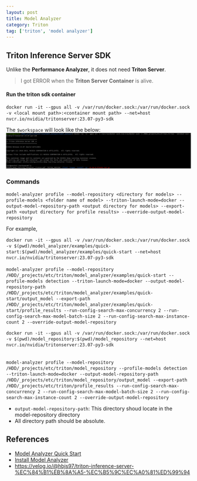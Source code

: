 ```yaml
---
layout: post
title: Model Analyzer
category: Triton
tag: ['triton', 'model analyzer']
---
```


## Triton Inference Server SDK

Unlike the **Performance Analyzer**, it does not need **Triton Server**. 

> I got ERROR when the **Triton Server Container** is alive.

#### Run the triton sdk container
```
docker run -it --gpus all -v /var/run/docker.sock:/var/run/docker.sock -v <local mount path>:<container mount path> --net=host nvcr.io/nvidia/tritonserver:23.07-py3-sdk
```

The `$workspace` will look like the below:
<img src='/assets/triton/sdk_workspace.png'>

### Commands

```
model-analyzer profile --model-repository <directory for models> --profile-models <folder name of model> --triton-launch-mode=docker --output-model-repository-path <output directory for models> --export-path <output directory for profile results> --override-output-model-repository 
```

For example, 
```
docker run -it --gpus all -v /var/run/docker.sock:/var/run/docker.sock -v $(pwd)/model_analyzer/examples/quick-start:$(pwd)/model_analyzer/examples/quick-start --net=host nvcr.io/nvidia/tritonserver:23.07-py3-sdk

model-analyzer profile --model-repository /HDD/_projects/etc/triton/model_analyzer/examples/quick-start --profile-models detection --triton-launch-mode=docker --output-model-repository-path /HDD/_projects/etc/triton/model_analyzer/examples/quick-start/output_model --export-path /HDD/_projects/etc/triton/model_analyzer/examples/quick-start/profile_results --run-config-search-max-concurrency 2 --run-config-search-max-model-batch-size 2 --run-config-search-max-instance-count 2 --override-output-model-repository
```
```
docker run -it --gpus all -v /var/run/docker.sock:/var/run/docker.sock -v $(pwd)/model_repository:$(pwd)/model_repository --net=host nvcr.io/nvidia/tritonserver:23.07-py3-sdk


model-analyzer profile --model-repository /HDD/_projects/etc/triton/model_repository --profile-models detection --triton-launch-mode=docker --output-model-repository-path /HDD/_projects/etc/triton/model_repository/output_model --export-path /HDD/_projects/etc/triton/profile_results --run-config-search-max-concurrency 2 --run-config-search-max-model-batch-size 2 --run-config-search-max-instance-count 2 --override-output-model-repository
```

- `output-model-repository-path`: This directory shoud locate in the model-repository directory
- All directory path should be absolute.

## References
- [Model Analyzer Quick Start](https://github.com/triton-inference-server/model_analyzer/blob/main/docs/quick_start.md)
- [Install Model Analyzer](https://github.com/triton-inference-server/model_analyzer/blob/main/docs/install.md#recommended-installation-method)
- https://velog.io/@hbjs97/triton-inference-server-%EC%84%B1%EB%8A%A5-%EC%B5%9C%EC%A0%81%ED%99%94